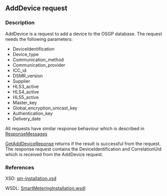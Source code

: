 ## AddDevice request

### Description
AddDevice is a request to add a device to the OSGP database. The request needs the following parameters:
- DeviceIdentification
- Device_type
- Communication_method
- Communication_provider
- ICC_id
- DSMR_version
- Supplier
- HLS3_active
- HLS4_active
- HLS5_active
- Master_key
- Global_encryption_unicast_key
- Authentication_key 
- Delivery_date

All requests have similar response behaviour which is described in [ResponseMessages](./ResponseMessages.md)

[GetAddDeviceReponse](GetAddDeviceReponse.md) returns if the result is successful from the  request. The response request contains the DeviceIdentification and CorrelationUid which is received from the AddDevice request.

### References

XSD: [sm-installation.xsd](https://github.com/OSGP/Platform/blob/development/osgp-adapter-ws-smartmetering/src/main/webapp/WEB-INF/wsdl/smartmetering/schemas/SmartMeteringInstallation.xsd)

WSDL: [SmartMeteringInstallation.wsdl](https://github.com/OSGP/Platform/blob/development/osgp-adapter-ws-smartmetering/src/main/webapp/WEB-INF/wsdl/smartmetering/SmartMeteringInstallation.wsdl)
